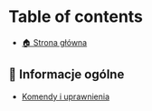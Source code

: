# Table of contents

* [🏠 Strona główna](README.md)

## 📄 Informacje ogólne

* [Komendy i uprawnienia](informacje-ogolne/komendy-i-uprawnienia.md)
